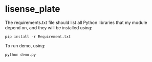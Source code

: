 # lisense_plate
The requirements.txt file should list all Python libraries that my module depend on, and they will be installed using:
```angular2html
pip install -r Requirement.txt
```
To run demo, using:
```angular2html
python demo.py
```